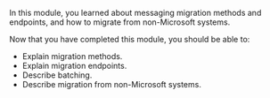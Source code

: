In this module, you learned about messaging migration methods and endpoints, and how to migrate from non-Microsoft systems.

Now that you have completed this module, you should be able to:

- Explain migration methods.
- Explain migration endpoints.
- Describe batching.
- Describe migration from non-Microsoft systems.

